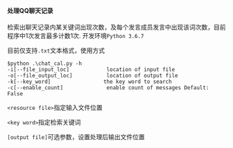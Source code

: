 #### 处理QQ聊天记录

检索出聊天记录内某关键词出现次数，及每个发言成员发言中出现该词次数，目前程序中1次发言最多计数1次.
开发环境`Python 3.6.7`

目前仅支持`.txt`文本格式，使用方式

```
$python .\chat_cal.py -h
-i[--file_input_loc]            location of input file
-o[--file_output_loc]           location of output file
-k[--key_word]                 the key word to search
-c[--enable_count]              enable count of messages Default: False
```

`<resource file>`指定输入文件位置

`<key word>`指定检索关键词

`[output file]`可选参数，设置处理后输出文件位置